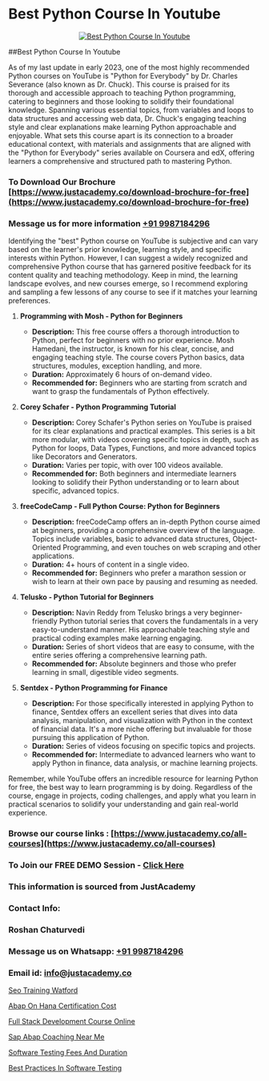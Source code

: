 # Best Python Course In Youtube

<p align="center">
  <a href="https://justacademy.co/course-detail/python-training">
    <img src="https://justacademy.co/storage2/course_image/1709713400_course_image.webp" alt="Best Python Course In Youtube">
  </a>
</p>
##Best Python Course In Youtube

As of my last update in early 2023, one of the most highly recommended Python courses on YouTube is "Python for Everybody" by Dr. Charles Severance (also known as Dr. Chuck). This course is praised for its thorough and accessible approach to teaching Python programming, catering to beginners and those looking to solidify their foundational knowledge. Spanning various essential topics, from variables and loops to data structures and accessing web data, Dr. Chuck's engaging teaching style and clear explanations make learning Python approachable and enjoyable. What sets this course apart is its connection to a broader educational context, with materials and assignments that are aligned with the "Python for Everybody" series available on Coursera and edX, offering learners a comprehensive and structured path to mastering Python.
### To Download Our Brochure [https://www.justacademy.co/download-brochure-for-free](https://www.justacademy.co/download-brochure-for-free)
### Message us for more information [+91 9987184296](https://api.whatsapp.com/send?phone=919987184296)
Identifying the "best" Python course on YouTube is subjective and can vary based on the learner's prior knowledge, learning style, and specific interests within Python. However, I can suggest a widely recognized and comprehensive Python course that has garnered positive feedback for its content quality and teaching methodology. Keep in mind, the learning landscape evolves, and new courses emerge, so I recommend exploring and sampling a few lessons of any course to see if it matches your learning preferences.

1) **Programming with Mosh - Python for Beginners**
   - **Description:** This free course offers a thorough introduction to Python, perfect for beginners with no prior experience. Mosh Hamedani, the instructor, is known for his clear, concise, and engaging teaching style. The course covers Python basics, data structures, modules, exception handling, and more.
   - **Duration:** Approximately 6 hours of on-demand video.
   - **Recommended for:** Beginners who are starting from scratch and want to grasp the fundamentals of Python effectively.

2) **Corey Schafer - Python Programming Tutorial**
   - **Description:** Corey Schafer's Python series on YouTube is praised for its clear explanations and practical examples. This series is a bit more modular, with videos covering specific topics in depth, such as Python for loops, Data Types, Functions, and more advanced topics like Decorators and Generators. 
   - **Duration:** Varies per topic, with over 100 videos available.
   - **Recommended for:** Both beginners and intermediate learners looking to solidify their Python understanding or to learn about specific, advanced topics.

3) **freeCodeCamp - Full Python Course: Python for Beginners**
   - **Description:** freeCodeCamp offers an in-depth Python course aimed at beginners, providing a comprehensive overview of the language. Topics include variables, basic to advanced data structures, Object-Oriented Programming, and even touches on web scraping and other applications.
   - **Duration:** 4+ hours of content in a single video.
   - **Recommended for:** Beginners who prefer a marathon session or wish to learn at their own pace by pausing and resuming as needed.

4) **Telusko - Python Tutorial for Beginners**
   - **Description:** Navin Reddy from Telusko brings a very beginner-friendly Python tutorial series that covers the fundamentals in a very easy-to-understand manner. His approachable teaching style and practical coding examples make learning engaging. 
   - **Duration:** Series of short videos that are easy to consume, with the entire series offering a comprehensive learning path.
   - **Recommended for:** Absolute beginners and those who prefer learning in small, digestible video segments.

5) **Sentdex - Python Programming for Finance**
   - **Description:** For those specifically interested in applying Python to finance, Sentdex offers an excellent series that dives into data analysis, manipulation, and visualization with Python in the context of financial data. It's a more niche offering but invaluable for those pursuing this application of Python.
   - **Duration:** Series of videos focusing on specific topics and projects.
   - **Recommended for:** Intermediate to advanced learners who want to apply Python in finance, data analysis, or machine learning projects.

Remember, while YouTube offers an incredible resource for learning Python for free, the best way to learn programming is by doing. Regardless of the course, engage in projects, coding challenges, and apply what you learn in practical scenarios to solidify your understanding and gain real-world experience.

### Browse our course links : [https://www.justacademy.co/all-courses](https://www.justacademy.co/all-courses) 
### To Join our FREE DEMO Session - [Click Here](https://www.justacademy.co/register-for-course-demo)


### This information is sourced from JustAcademy
### Contact Info:
### Roshan Chaturvedi
### Message us on Whatsapp: [+91 9987184296](https://api.whatsapp.com/send?phone=919987184296)
### Email id: [info@justacademy.co](mailto:info@justacademy.co)
                
[Seo Training Watford](https://www.linkedin.com/pulse/seo-training-watford-justacademy-new-york-lyb3f?trackingId=xCW0chCoJs7Dbgv1oKOdTQ%3D%3D&lipi=urn%3Ali%3Apage%3Ad_flagship3_company_admin%3BZk%2BEqLRRSPWLWPbe%2FjHbmQ%3D%3D)

[Abap On Hana Certification Cost](https://www.linkedin.com/pulse/abap-hana-certification-cost-justacademy-thane-1qy8c/)

[Full Stack Development Course Online](https://medium.com/@justacademytraining/full-stack-development-course-online-c3c8babc6e24)

[Sap Abap Coaching Near Me](https://medium.com/@kamblerajas684/sap-abap-coaching-near-me-be8bde55d0de)

[Software Testing Fees And Duration](https://justacademyin.github.io/justacademy/software-testing-fees-and-duration)

[Best Practices In Software Testing](https://justacademyin.github.io/justacademy/best-practices-in-software-testing)

